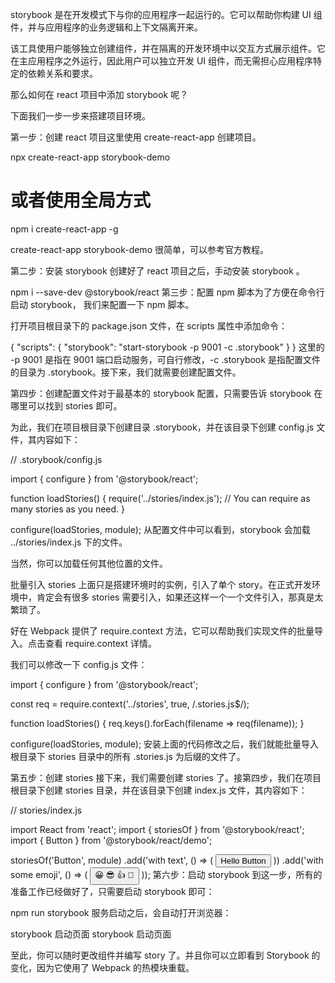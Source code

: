 storybook 是在开发模式下与你的应用程序一起运行的。它可以帮助你构建 UI 组件，并与应用程序的业务逻辑和上下文隔离开来。

该工具使用户能够独立创建组件，并在隔离的开发环境中以交互方式展示组件。它在主应用程序之外运行，因此用户可以独立开发 UI 组件，而无需担心应用程序特定的依赖关系和要求。

那么如何在 react 项目中添加 storybook 呢？

下面我们一步一步来搭建项目环境。

第一步：创建 react 项目这里使用 create-react-app 创建项目。

npx create-react-app storybook-demo

# 或者使用全局方式

npm i create-react-app -g

create-react-app storybook-demo 很简单，可以参考官方教程。

第二步：安装 storybook 创建好了 react 项目之后，手动安装 storybook 。

npm i --save-dev @storybook/react 第三步：配置 npm 脚本为了方便在命令行启动 storybook， 我们来配置一下 npm 脚本。

打开项目根目录下的 package.json 文件，在 scripts 属性中添加命令：

{ "scripts": { "storybook": "start-storybook -p 9001 -c .storybook" } } 这里的 -p 9001 是指在 9001 端口启动服务，可自行修改，-c .storybook 是指配置文件的目录为 .storybook。接下来，我们就需要创建配置文件。

第四步：创建配置文件对于最基本的 storybook 配置，只需要告诉 storybook 在哪里可以找到 stories 即可。

为此，我们在项目根目录下创建目录 .storybook，并在该目录下创建 config.js 文件，其内容如下：

// .storybook/config.js

import { configure } from '@storybook/react';

function loadStories() { require('../stories/index.js'); // You can require as many stories as you need. }

configure(loadStories, module); 从配置文件中可以看到，storybook 会加载 ../stories/index.js 下的文件。

当然，你可以加载任何其他位置的文件。

批量引入 stories 上面只是搭建环境时的实例，引入了单个 story。在正式开发环境中，肯定会有很多 stories 需要引入，如果还这样一个一个文件引入，那真是太繁琐了。

好在 Webpack 提供了 require.context 方法，它可以帮助我们实现文件的批量导入。点击查看 require.context 详情。

我们可以修改一下 config.js 文件：

import { configure } from '@storybook/react';

const req = require.context('../stories', true, /.stories.js\$/);

function loadStories() { req.keys().forEach(filename => req(filename)); }

configure(loadStories, module); 安装上面的代码修改之后，我们就能批量导入根目录下 stories 目录中的所有 .stories.js 为后缀的文件了。

第五步：创建 stories 接下来，我们需要创建 stories 了。接第四步，我们在项目根目录下创建 stories 目录，并在该目录下创建 index.js 文件，其内容如下：

// stories/index.js

import React from 'react'; import { storiesOf } from '@storybook/react'; import { Button } from '@storybook/react/demo';

storiesOf('Button', module) .add('with text', () => ( <Button>Hello Button</Button> )) .add('with some emoji', () => ( <Button><span role="img" aria-label="so cool">😀 😎 👍 💯</span></Button> )); 第六步：启动 storybook 到这一步，所有的准备工作已经做好了，只需要启动 storybook 即可：

npm run storybook 服务启动之后，会自动打开浏览器：

storybook 启动页面 storybook 启动页面

至此，你可以随时更改组件并编写 story 了。并且你可以立即看到 Storybook 的变化，因为它使用了 Webpack 的热模块重载。
